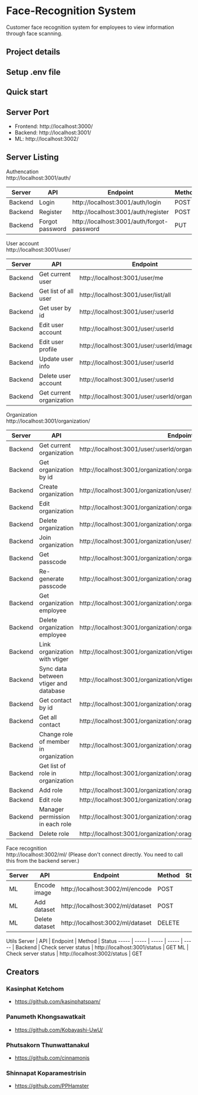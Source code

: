 # Face-Recognition System
Customer face recognition system for employees to view information through face scanning.

## Project details

## Setup .env file

## Quick start

## Server Port
* Frontend: http://localhost:3000/
* Backend:  http://localhost:3001/
* ML:       http://localhost:3002/

## Server Listing
Authencation\
http://localhost:3001/auth/

Server | API | Endpoint | Method | Status
----- | ----- | ----- | ----- | ----- |
Backend | Login | http://localhost:3001/auth/login | POST | success
Backend | Register | http://localhost:3001/auth/register | POST | success
Backend | Forgot password | http://localhost:3001/auth/forgot-password | PUT

User account\
http://localhost:3001/user/

Server | API | Endpoint | Method | Status
----- | ----- | ----- | ----- | ----- |
Backend | Get current user | http://localhost:3001/user/me | GET | success
Backend | Get list of all user | http://localhost:3001/user/list/all | GET | success
Backend | Get user by id | http://localhost:3001/user/:userId | GET | success
Backend | Edit user account | http://localhost:3001/user/:userId | PUT | success
Backend | Edit user profile | http://localhost:3001/user/:userId/image | PUT | success
Backend | Update user info | http://localhost:3001/user/:userId | PUT | success
Backend | Delete user account | http://localhost:3001/user/:userId | DELETE | success
Backend | Get current organization | http://localhost:3001/user/:userId/organization | GET | success

Organization\
http://localhost:3001/organization/

Server | API | Endpoint | Method | Status
----- | ----- | ----- | ----- | ----- |
Backend | Get current organization | http://localhost:3001/user/:userId/organization | GET | success
Backend | Get organization by id | http://localhost:3001/organization/:organizationId | GET | success
Backend | Create organization | http://localhost:3001/organization/user/:userId | POST | success
Backend | Edit organization | http://localhost:3001/organization/:organizationId | PUT | success
Backend | Delete organization | http://localhost:3001/organization/:organizationId | DELETE | success
Backend | Join organization | http://localhost:3001/organization/user/:userId/join/:id | POST | success
Backend | Get passcode | http://localhost:3001/organization/:organizationId/passcode | GET | success
Backend | Re-generate passcode | http://localhost:3001/organization/:oragnizationId/passcode | PUT | success
Backend | Get organization employee | http://localhost:3001/organization/:organizationId/employee/list/all | GET | success
Backend | Delete organization employee | http://localhost:3001/organization/:organizationId/employee/:userId | DELETE | success
Backend | Link organization with vtiger | http://localhost:3001/organization/vtiger | PUT 
Backend | Sync data between vtiger and database | http://localhost:3001/organization/vtiger | POST 
Backend | Get contact by id | http://localhost:3001/organization/:oragnizationId/contact/:contactId | GET | success
Backend | Get all contact | http://localhost:3001/organization/:oragnizationId/contact/list/all | GET | success
Backend | Change role of member in organization | http://localhost:3001/organization/:oragnizationId/employee/:userId/role | PUT | success
Backend | Get list of role in organization | http://localhost:3001/organization/:oragnizationId/role/list/all | GET | success
Backend | Add role | http://localhost:3001/organization/:oragnizationId/role | POST | success
Backend | Edit role | http://localhost:3001/organization/:oragnizationId/role | PUT | success
Backend | Manager permission in each role | http://localhost:3001/organization/:oragnizationId/role/permission | PUT | cancel
Backend | Delete role | http://localhost:3001/organization/:oragnizationId/role | DELETE | success

Face recognition\
http://localhost:3002/ml/ (Please don't connect directly. You need to call this from the backend server.)

Server | API | Endpoint | Method | Status
----- | ----- | ----- | ----- | ----- |
ML | Encode image | http://localhost:3002/ml/encode | POST
ML | Add dataset | http://localhost:3002/ml/dataset | POST
ML | Delete dataset | http://localhost:3002/ml/dataset | DELETE

Utils
Server | API | Endpoint | Method | Status
----- | ----- | ----- | ----- | ----- |
Backend | Check server status | http://localhost:3001/status | GET
ML | Check server status | http://localhost:3002/status | GET

## Creators
### Kasinphat Ketchom
* https://github.com/kasinphatspam/
### Panumeth Khongsawatkait
* https://github.com/Kobayashi-UwU/
### Phutsakorn Thunwattanakul
* https://github.com/cinnamonjs
### Shinnapat Koparamestrisin
* https://github.com/PPHamster
